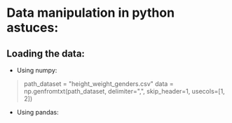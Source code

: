 # Data manipulation in python astuces:

## Loading the data:
- Using numpy: 
> path_dataset = "height_weight_genders.csv"
> data = np.genfromtxt(path_dataset, delimiter=",", skip_header=1, usecols=[1, 2])
- Using pandas: